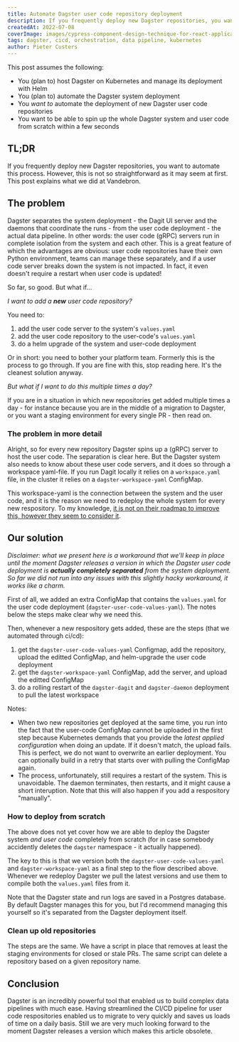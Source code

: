 ```yaml
---
title: Automate Dagster user code repository deployment
description: If you frequently deploy new Dagster repositories, you want to automate this process. However, this is not so straightforward as it may seem at first. This post explains what we did at Vandebron.
createdAt: 2022-07-08
coverImage: images/cypress-component-design-technique-for-react-applications.png
tags: dagster, cicd, orchestration, data pipeline, kubernetes
author: Pieter Custers
---
```


This post assumes the following:
* You (plan to) host Dagster on Kubernetes and manage its deployment with Helm
* You (plan to) automate the Dagster system deployment
* You _want to_ automate the deployment of new Dagster user code repositories
* You want to be able to spin up the whole Dagster system and user code from scratch within a few seconds

## TL;DR

If you frequently deploy new Dagster repositories, you want to automate this process. However, this is not so straightforward as it may seem at first. This post explains what we did at Vandebron.

## The problem

Dagster separates the system deployment - the Dagit UI server and the daemons that coordinate the runs - from the user code deployment - the actual data pipeline. In other words: the user code (gRPC) servers run in complete isolation from the system and each other. This is a great feature of which the advantages are obvious: user code repositories have their own Python environment, teams can manage these separately, and if a user code server breaks down the system is not impacted. In fact, it even doesn't require a restart when user code is updated!

So far, so good. But what if... 

_I want to add a __new__ user code repository?_

You need to:

1. add the user code server to the system's `values.yaml`
2. add the user code repository to the user-code's `values.yaml`
3. do a helm upgrade of the system and user-code deployment

Or in short: you need to bother your platform team. Formerly this is the process to go through. If you are fine with this, stop reading here. It's the cleanest solution anyway.

_But what if I want to do this multiple times a day?_

If you are in a situation in which new repositories get added multiple times a day - for instance because you are in the middle of a migration to Dagster, or you want a staging environment for every single PR - then read on.

### The problem in more detail

Alright, so for every new repository Dagster spins up a (gRPC) server to host the user code. The separation is clear here. But the Dagster system also needs to know about these user code servers, and it does so through a workspace yaml-file. If you run Dagit locally it relies on a `workspace.yaml` file, in the cluster it relies on a `dagster-workspace-yaml` ConfigMap. 

This workspace-yaml is the connection between the system and the user code, and it is the reason we need to redeploy the whole system for every new respository. To my knowledge, [it is not on their roadmap to improve this, however they seem to consider it](https://github.com/dagster-io/dagster/discussions/3851).

## Our solution

_Disclaimer: what we present here is a workaround that we'll keep in place until the moment Dagster releases a version in which the Dagster user code deployment is **actually completely separated** from the system deployment. So far we did not run into any issues with this slightly hacky workaround, it works like a charm._

First of all, we added an extra ConfigMap that contains the `values.yaml` for the user code deployment (`dagster-user-code-values-yaml`). The notes below the steps make clear why we need this.

Then, whenever a new respository gets added, these are the steps (that we automated through ci/cd):
1. get the `dagster-user-code-values-yaml` Configmap, add the repository, upload the editted ConfigMap, and helm-upgrade the user code deployment
2. get the `dagster-workspace-yaml` ConfigMap, add the server, and upload the editted ConfigMap
3. do a rolling restart of the `dagster-dagit` and `dagster-daemon` deployment to pull the latest workspace

Notes:
* When two new repositories get deployed at the same time, you run into the fact that the user-code ConfigMap cannot be uploaded in the first step because Kubernetes demands that you provide the _latest applied configuration_ when doing an update. If it doesn't match, the upload fails. This is perfect, we do not want to overwrite an earlier deployment. You can optionally build in a retry that starts over with pulling the ConfigMap again.
* The process, unfortunately, still requires a restart of the system. This is unavoidable. The daemon terminates, then restarts, and it might cause a short interuption. Note that this will also happen if you add a respository "manually".

### How to deploy from scratch

The above does not yet cover how we are able to deploy the Dagster system _and user code_ completely from scratch (for in case somebody accidently deletes the `dagster` namespace - it actually happened).

The key to this is that we version both the `dagster-user-code-values-yaml` and `dagster-workspace-yaml` as a final step to the flow described above. Whenever we redeploy Dagster we pull the latest versions and use them to compile both the `values.yaml` files from it.

Note that the Dagster state and run logs are saved in a Postgres database. By default Dagster manages this for you, but I'd recommend managing this yourself so it's separated from the Dagster deployment itself.

### Clean up old repositories

The steps are the same. We have a script in place that removes at least the staging environments for closed or stale PRs. The same script can delete a repository based on a given repository name.

## Conclusion

Dagster is an incredibly powerful tool that enabled us to build complex data pipelines with much ease. Having streamlined the CI/CD pipeline for user code respositories enabled us to migrate to very quickly and saves us loads of time on a daily basis. Still we are very much looking forward to the moment Dagster releases a version which makes this article obsolete.
